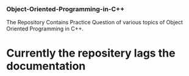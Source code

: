 ### Object-Oriented-Programming-in-C++
The Repository Contains Practice Question of various topics of Object Oriented Programming in C++. 

# Currently the repositery lags the documentation 

